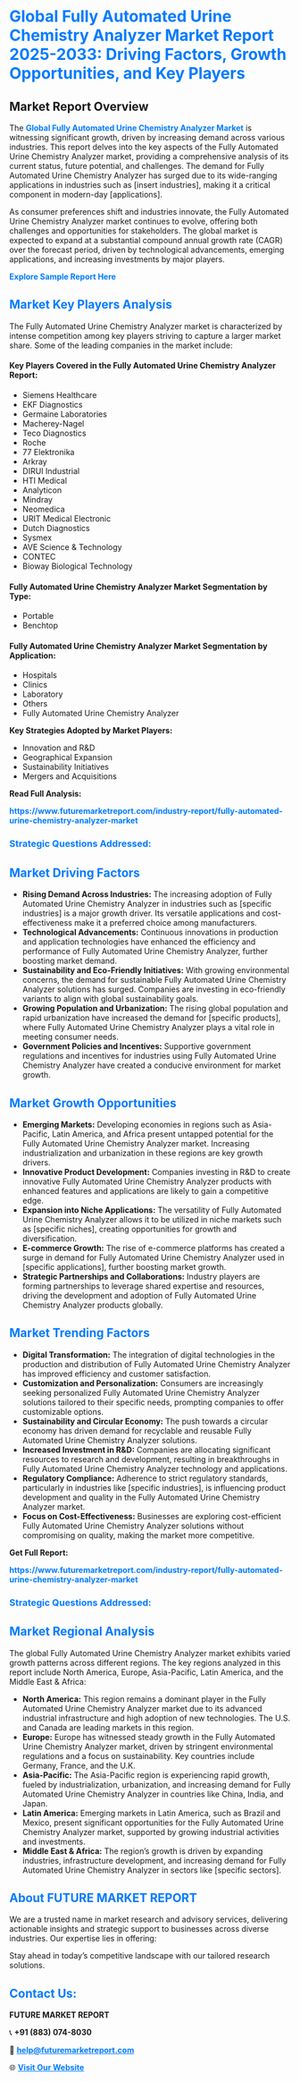 <h1 style="color: #007BFF;">Global Fully Automated Urine Chemistry Analyzer Market Report 2025-2033: Driving Factors, Growth Opportunities, and Key Players</h1>

<section id="overview">
<h2>Market Report Overview</h2>
<p>The <a href="https://www.futuremarketreport.com/industry-report/fully-automated-urine-chemistry-analyzer-market" style="color: #007BFF; text-decoration: none;"><strong>Global Fully Automated Urine Chemistry Analyzer Market</strong></a> is witnessing significant growth, driven by increasing demand across various industries. This report delves into the key aspects of the Fully Automated Urine Chemistry Analyzer market, providing a comprehensive analysis of its current status, future potential, and challenges. The demand for Fully Automated Urine Chemistry Analyzer has surged due to its wide-ranging applications in industries such as [insert industries], making it a critical component in modern-day [applications].</p>
<p>As consumer preferences shift and industries innovate, the Fully Automated Urine Chemistry Analyzer market continues to evolve, offering both challenges and opportunities for stakeholders. The global market is expected to expand at a substantial compound annual growth rate (CAGR) over the forecast period, driven by technological advancements, emerging applications, and increasing investments by major players.</p>
</section>

<section id="overview">
<p><a href="https://www.futuremarketreport.com/request-sample/reportId=126925" style="color: #007BFF; text-decoration: none;"><strong>Explore Sample Report Here</strong></a></p>
</section>

<section id="key-players">
<h2 style="color: #007BFF;">Market Key Players Analysis</h2>
<p>The Fully Automated Urine Chemistry Analyzer market is characterized by intense competition among key players striving to capture a larger market share. Some of the leading companies in the market include:</p>
<h4>Key Players Covered in the Fully Automated Urine Chemistry Analyzer Report:</h4>
<ul><li>Siemens Healthcare</li><li>EKF Diagnostics</li><li>Germaine Laboratories</li><li>Macherey-Nagel</li><li>Teco Diagnostics</li><li>Roche</li><li>77 Elektronika</li><li>Arkray</li><li>DIRUI Industrial</li><li>HTI Medical</li><li>Analyticon</li><li>Mindray</li><li>Neomedica</li><li>URIT Medical Electronic</li><li>Dutch Diagnostics</li><li>Sysmex</li><li>AVE Science &amp; Technology</li><li>CONTEC</li><li>Bioway Biological Technology</li></ul>
<h4>Fully Automated Urine Chemistry Analyzer Market Segmentation by Type:</h4>
<ul><li>Portable</li><li>Benchtop</li></ul>

<h4>Fully Automated Urine Chemistry Analyzer Market Segmentation by Application:</h4>
<ul><li>Hospitals</li><li>Clinics</li><li>Laboratory</li><li>Others</li><li>Fully Automated Urine Chemistry Analyzer</li></ul>
<p><strong>Key Strategies Adopted by Market Players:</strong></p>
<ul>
<li>Innovation and R&D</li>
<li>Geographical Expansion</li>
<li>Sustainability Initiatives</li>
<li>Mergers and Acquisitions</li>
</ul>
</section>

<section>
<p><strong>Read Full Analysis: </strong></p><a href="https://www.futuremarketreport.com/industry-report/fully-automated-urine-chemistry-analyzer-market" style="color: #007BFF; text-decoration: none;"><strong>https://www.futuremarketreport.com/industry-report/fully-automated-urine-chemistry-analyzer-market</strong></a>
<h3 style="color: #007BFF;">Strategic Questions Addressed:</h3>
</section>

<section id="driving-factors">
<h2 style="color: #007BFF;">Market Driving Factors</h2>
<ul>
<li><strong>Rising Demand Across Industries:</strong> The increasing adoption of Fully Automated Urine Chemistry Analyzer in industries such as [specific industries] is a major growth driver. Its versatile applications and cost-effectiveness make it a preferred choice among manufacturers.</li>
<li><strong>Technological Advancements:</strong> Continuous innovations in production and application technologies have enhanced the efficiency and performance of Fully Automated Urine Chemistry Analyzer, further boosting market demand.</li>
<li><strong>Sustainability and Eco-Friendly Initiatives:</strong> With growing environmental concerns, the demand for sustainable Fully Automated Urine Chemistry Analyzer solutions has surged. Companies are investing in eco-friendly variants to align with global sustainability goals.</li>
<li><strong>Growing Population and Urbanization:</strong> The rising global population and rapid urbanization have increased the demand for [specific products], where Fully Automated Urine Chemistry Analyzer plays a vital role in meeting consumer needs.</li>
<li><strong>Government Policies and Incentives:</strong> Supportive government regulations and incentives for industries using Fully Automated Urine Chemistry Analyzer have created a conducive environment for market growth.</li>
</ul>
</section>

<section id="growth-opportunities">
<h2 style="color: #007BFF;">Market Growth Opportunities</h2>
<ul>
<li><strong>Emerging Markets:</strong> Developing economies in regions such as Asia-Pacific, Latin America, and Africa present untapped potential for the Fully Automated Urine Chemistry Analyzer market. Increasing industrialization and urbanization in these regions are key growth drivers.</li>
<li><strong>Innovative Product Development:</strong> Companies investing in R&D to create innovative Fully Automated Urine Chemistry Analyzer products with enhanced features and applications are likely to gain a competitive edge.</li>
<li><strong>Expansion into Niche Applications:</strong> The versatility of Fully Automated Urine Chemistry Analyzer allows it to be utilized in niche markets such as [specific niches], creating opportunities for growth and diversification.</li>
<li><strong>E-commerce Growth:</strong> The rise of e-commerce platforms has created a surge in demand for Fully Automated Urine Chemistry Analyzer used in [specific applications], further boosting market growth.</li>
<li><strong>Strategic Partnerships and Collaborations:</strong> Industry players are forming partnerships to leverage shared expertise and resources, driving the development and adoption of Fully Automated Urine Chemistry Analyzer products globally.</li>
</ul>
</section>

<section id="trending-factors">
<h2 style="color: #007BFF;">Market Trending Factors</h2>
<ul>
<li><strong>Digital Transformation:</strong> The integration of digital technologies in the production and distribution of Fully Automated Urine Chemistry Analyzer has improved efficiency and customer satisfaction.</li>
<li><strong>Customization and Personalization:</strong> Consumers are increasingly seeking personalized Fully Automated Urine Chemistry Analyzer solutions tailored to their specific needs, prompting companies to offer customizable options.</li>
<li><strong>Sustainability and Circular Economy:</strong> The push towards a circular economy has driven demand for recyclable and reusable Fully Automated Urine Chemistry Analyzer solutions.</li>
<li><strong>Increased Investment in R&D:</strong> Companies are allocating significant resources to research and development, resulting in breakthroughs in Fully Automated Urine Chemistry Analyzer technology and applications.</li>
<li><strong>Regulatory Compliance:</strong> Adherence to strict regulatory standards, particularly in industries like [specific industries], is influencing product development and quality in the Fully Automated Urine Chemistry Analyzer market.</li>
<li><strong>Focus on Cost-Effectiveness:</strong> Businesses are exploring cost-efficient Fully Automated Urine Chemistry Analyzer solutions without compromising on quality, making the market more competitive.</li>
</ul>
</section>

<section>
<p><strong>Get Full Report: </strong></p><a href="https://www.futuremarketreport.com/industry-report/fully-automated-urine-chemistry-analyzer-market" style="color: #007BFF; text-decoration: none;"><strong>https://www.futuremarketreport.com/industry-report/fully-automated-urine-chemistry-analyzer-market</strong></a>
<h3 style="color: #007BFF;">Strategic Questions Addressed:</h3>
</section>


<section id="regional-analysis">
<h2 style="color: #007BFF;">Market Regional Analysis</h2>
<p>The global Fully Automated Urine Chemistry Analyzer market exhibits varied growth patterns across different regions. The key regions analyzed in this report include North America, Europe, Asia-Pacific, Latin America, and the Middle East & Africa:</p>
<ul>
<li><strong>North America:</strong> This region remains a dominant player in the Fully Automated Urine Chemistry Analyzer market due to its advanced industrial infrastructure and high adoption of new technologies. The U.S. and Canada are leading markets in this region.</li>
<li><strong>Europe:</strong> Europe has witnessed steady growth in the Fully Automated Urine Chemistry Analyzer market, driven by stringent environmental regulations and a focus on sustainability. Key countries include Germany, France, and the U.K.</li>
<li><strong>Asia-Pacific:</strong> The Asia-Pacific region is experiencing rapid growth, fueled by industrialization, urbanization, and increasing demand for Fully Automated Urine Chemistry Analyzer in countries like China, India, and Japan.</li>
<li><strong>Latin America:</strong> Emerging markets in Latin America, such as Brazil and Mexico, present significant opportunities for the Fully Automated Urine Chemistry Analyzer market, supported by growing industrial activities and investments.</li>
<li><strong>Middle East & Africa:</strong> The region’s growth is driven by expanding industries, infrastructure development, and increasing demand for Fully Automated Urine Chemistry Analyzer in sectors like [specific sectors].</li>
</ul>
</section>

<footer>
<h2 style="color: #007BFF;">About FUTURE MARKET REPORT</h2>
<p>We are a trusted name in market research and advisory services, delivering actionable insights and strategic support to businesses across diverse industries. Our expertise lies in offering:</p>

<p>Stay ahead in today’s competitive landscape with our tailored research solutions.</p>

<h2 style="color: #007BFF;">Contact Us:</h2>
<p><strong>FUTURE MARKET REPORT</strong></p>
<p>📞 <strong>+91 (883) 074-8030</strong></p>
<p>📧 <strong><a href="mailto:help@futuremarketreport.com" style="color: #007BFF;">help@futuremarketreport.com</a></strong></p>
<p>🌐 <strong><a href="https://www.futuremarketreport.com/" style="color: #007BFF;">Visit Our Website</a></strong></p>
</footer>